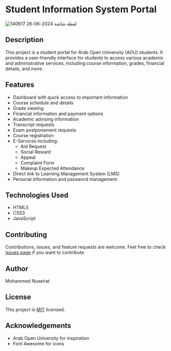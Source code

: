 # Student Information System Portal


![لقطة شاشة 2024-06-26 140617](https://github.com/nuseirat/Student-Information-System-Portal/assets/130251088/61e2567a-dae8-406f-b958-98263f7c515e)

## Description
This project is a student portal for Arab Open University (AOU) students. It provides a user-friendly interface for students to access various academic and administrative services, including course information, grades, financial details, and more.

## Features
- Dashboard with quick access to important information
- Course schedule and details
- Grade viewing
- Financial information and payment options
- Academic advising information
- Transcript requests
- Exam postponement requests
- Course registration
- E-Services including:
  - Aid Request
  - Social Reward
  - Appeal
  - Complaint Form
  - Makeup Expected Attendance
- Direct link to Learning Management System (LMS)
- Personal information and password management

## Technologies Used
- HTML5
- CSS3
- JavaScript

## Contributing
Contributions, issues, and feature requests are welcome. Feel free to check [issues page](https://github.com/Nuseirat/Student-Information-System-Portal/issues) if you want to contribute.

## Author
Mohammed Nuseirat

## License
This project is [MIT](https://choosealicense.com/licenses/mit/) licensed.

## Acknowledgements
- Arab Open University for inspiration
- Font Awesome for icons
